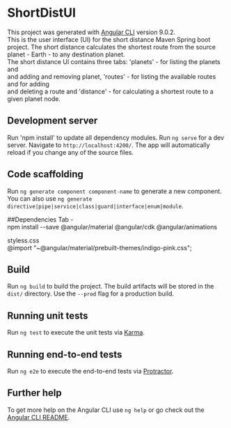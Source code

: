 # ShortDistUI

This project was generated with [Angular CLI](https://github.com/angular/angular-cli) version 9.0.2.  
This is the user interface (UI) for the short distance Maven Spring boot project. 
The short distance calculates the shortest route from the source planet - Earth - 
to any destination planet.  
The short distance UI contains three tabs: 'planets' - for listing the planets and  
and adding and removing planet, 'routes' - for listing the available routes and for adding  
and deleting a route and 'distance' - for calculating a shortest route to a given planet node.

## Development server
Run 'npm install' to update all dependency modules.
Run `ng serve` for a dev server. Navigate to `http://localhost:4200/`. The app will automatically reload if you change any of the source files.

## Code scaffolding

Run `ng generate component component-name` to generate a new component. You can also use `ng generate directive|pipe|service|class|guard|interface|enum|module`.

##Dependencies
Tab -  
npm install --save @angular/material @angular/cdk @angular/animations

styless.css  
@import "~@angular/material/prebuilt-themes/indigo-pink.css";

## Build

Run `ng build` to build the project. The build artifacts will be stored in the `dist/` directory. Use the `--prod` flag for a production build.

## Running unit tests

Run `ng test` to execute the unit tests via [Karma](https://karma-runner.github.io).

## Running end-to-end tests

Run `ng e2e` to execute the end-to-end tests via [Protractor](http://www.protractortest.org/).

## Further help

To get more help on the Angular CLI use `ng help` or go check out the [Angular CLI README](https://github.com/angular/angular-cli/blob/master/README.md).
